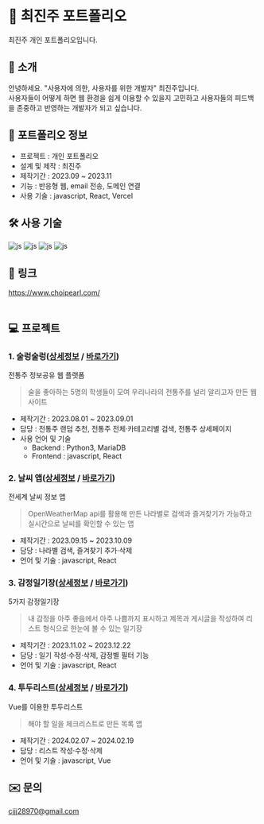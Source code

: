 # 💎 최진주 포트폴리오
최진주 개인 포트폴리오입니다. <br />

## 📍 소개
안녕하세요. "사용자에 의한, 사용자를 위한 개발자" 최진주입니다. <br />
사용자들이 어떻게 하면 웹 환경을 쉽게 이용할 수 있을지 고민하고 
사용자들의 피드백을 존중하고 반영하는 개발자가 되고 싶습니다. 
<br />

## 📝 포트폴리오 정보
- 프로젝트 : 개인 포트폴리오<br />
- 설계 및 제작 : 최진주<br />
- 제작기간 : 2023.09 ~ 2023.11<br />
- 기능 : 반응형 웹, email 전송, 도메인 연결<br />
- 사용 기술 : javascript, React, Vercel

## 🛠 사용 기술
![js](https://img.shields.io/badge/HTML5-E34F26?style=for-the-badge&logo=html5&logoColor=white)
![js](https://img.shields.io/badge/CSS3-1572B6?style=for-the-badge&logo=css3&logoColor=white)
![js](https://img.shields.io/badge/React-20232A?style=for-the-badge&logo=react&logoColor=61DAFB)
![js](https://img.shields.io/badge/Vercel-000000?style=for-the-badge&logo=vercel&logoColor=white)
<br />


## 🔗 링크
https://www.choipearl.com/
<br />
<br />

## 💻 프로젝트
### 1. 술렁술렁([상세정보](https://github.com/roalwh/Project-OMDB-Public) / [바로가기](http://roalwh.iptime.org:20108/)) <br />
전통주 정보공유 웹 플랫폼 <br />
> 술을 좋아하는 5명의 학생들이 모여 우리나라의 전통주를 널리 알리고자 만든 웹 사이트 
- 제작기간 : 2023.08.01 ~ 2023.09.01
- 담당 : 전통주 랜덤 추천, 전통주 전체·카테고리별 검색, 전통주 상세페이지 <br>
- 사용 언어 및 기술
  - Backend : Python3, MariaDB
  - Frontend : javascript, React

### 2. 날씨 앱([상세정보](https://github.com/pearlworld/weather-app.git) / [바로가기](https://weather-app-pearlworld.vercel.app/)) <br />
전세계 날씨 정보 앱 <br />
> OpenWeatherMap api를 활용해 만든 나라별로 검색과 즐겨찾기가 가능하고 실시간으로 날씨를 확인할 수 있는 앱
- 제작기간 : 2023.09.15 ~ 2023.10.09
- 담당 : 나라별 검색, 즐겨찾기 추가·삭제
- 언어 및 기술 : javascript, React

### 3. 감정일기장([상세정보](https://github.com/pearlworld/emotion-diary.git) / [바로가기](https://emotion-diary-pearworld.vercel.app/))<br />
5가지 감정일기장 <br />
> 내 감정을 아주 좋음에서 아주 나쁨까지 표시하고 제목과 게시글을 작성하여 리스트 형식으로 한눈에 볼 수 있는 일기장
- 제작기간 : 2023.11.02 ~ 2023.12.22
- 담당 : 일기 작성·수정·삭제, 감정별 필터 기능
- 언어 및 기술 : javascript, React

### 4. 투두리스트([상세정보](https://github.com/pearlworld/todo-list) / [바로가기](https://todo-list-pearlworld.vercel.app/))<br />
Vue를 이용한 투두리스트 <br />
> 해야 할 일을 체크리스트로 만든 목록 앱
- 제작기간 : 2024.02.07 ~ 2024.02.19
- 담당 : 리스트 작성·수정·삭제
- 언어 및 기술 : javascript, Vue

## ✉️ 문의
cjjj28970@gmail.com
